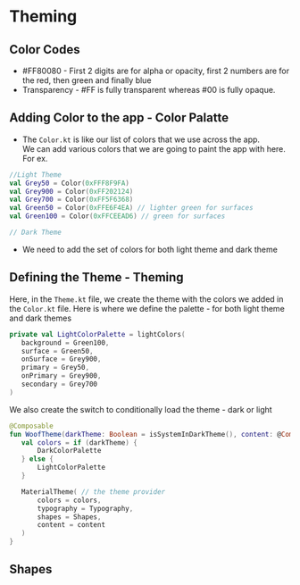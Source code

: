 # Theming

## Color Codes

- #FF80080 - First 2 digits are for alpha or opacity, first 2 numbers are for the red, then green and finally blue
- Transparency - #FF is fully transparent whereas #00 is fully opaque.

## Adding Color to the app - Color Palatte

- The `Color.kt` is like our list of colors that we use across the app.  
We can add various colors that we are going to paint the app with here.  For ex.

```kt
//Light Theme
val Grey50 = Color(0xFFF8F9FA)
val Grey900 = Color(0xFF202124)
val Grey700 = Color(0xFF5F6368)
val Green50 = Color(0xFFE6F4EA) // lighter green for surfaces
val Green100 = Color(0xFFCEEAD6) // green for surfaces

// Dark Theme
```

- We need to add the set of colors for both light theme and dark theme

## Defining the Theme - Theming

Here, in the `Theme.kt` file, we create the theme with the colors we added in the `Color.kt` file.
Here is where we define the palette - for both light theme and dark themes

```kt
private val LightColorPalette = lightColors(
   background = Green100,
   surface = Green50,
   onSurface = Grey900,
   primary = Grey50,
   onPrimary = Grey900,
   secondary = Grey700
)
```

We also create the switch to conditionally load the theme - dark or light

```kt
@Composable
fun WoofTheme(darkTheme: Boolean = isSystemInDarkTheme(), content: @Composable () -> Unit) {
   val colors = if (darkTheme) {
       DarkColorPalette
   } else {
       LightColorPalette
   }

   MaterialTheme( // the theme provider
       colors = colors,
       typography = Typography,
       shapes = Shapes,
       content = content
   )
}
```

## Shapes

